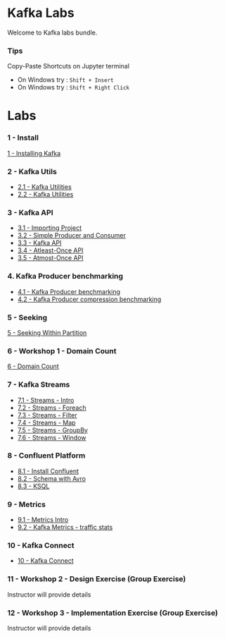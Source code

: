 <link rel='stylesheet' href='assets/css/main.css'/>

# Kafka Labs
Welcome to Kafka labs bundle.

### Tips
Copy-Paste Shortcuts on Jupyter terminal
- On Windows try : `Shift + Insert`
- On Windows try : `Shift + Right Click`

# Labs

### 1 - Install
[1 - Installing Kafka](labs/01-installing-kafka.md)

### 2 - Kafka Utils
- [2.1 - Kafka Utilities](labs/02.1-kafka-utils.md)
- [2.2 - Kafka Utilities](labs/02.2-kafka-utils.md)

### 3 - Kafka API
- [3.1 - Importing Project](labs/03.1-import-project.md)
- [3.2 - Simple Producer and Consumer](labs/03.2-kafka-api.md)
- [3.3 - Kafka API](labs/03.3-kafka-api.md)
- [3.4 - Atleast-Once API](labs/03.4-atleastApi.md)
- [3.5 - Atmost-Once API](labs/03.5-atmostApi.md)

### 4. Kafka Producer benchmarking
- [4.1 - Kafka Producer benchmarking](labs/04.1-producer-benchmark.md)
- [4.2 - Kafka Producer  compression benchmarking](labs/04.2-producer-compress.md)

### 5 - Seeking
[5 - Seeking Within Partition](labs/05-seek.md)

### 6 - Workshop 1 - Domain Count
[6 - Domain Count](labs/06-domain-count.md)

### 7 - Kafka Streams
- [7.1 - Streams - Intro](labs/07.1-streaming-intro.md)
- [7.2 - Streams - Foreach](labs/07.2-streaming-foreach.md)
- [7.3 - Streams - Filter](labs/07.3-streaming-filter.md)
- [7.4 - Streams - Map](labs/07.4-streaming-map.md)
- [7.5 - Streams - GroupBy](labs/07.5-streaming-groupby.md)
- [7.6 - Streams - Window](labs/07.6-streaming-window.md)

### 8 - Confluent Platform
- [8.1 - Install Confluent](labs/08.1-install-confluent.md)
- [8.2 - Schema with Avro](labs/08.2-avro-schema.md)
- [8.3 - KSQL](labs/08.3-ksql-intro.md)

### 9 -  Metrics
- [9.1 - Metrics Intro](labs/09.1-metrics-intro.md)
- [9.2 - Kafka Metrics - traffic stats](labs/09.2-kafka-metrics.md)

### 10 - Kafka Connect
- [10 - Kafka Connect](labs/10.1-kafka-connect.md)

### 11 - Workshop 2  - Design Exercise (Group Exercise)
Instructor will provide details

### 12 - Workshop 3 - Implementation Exercise (Group Exercise)
Instructor will provide details
